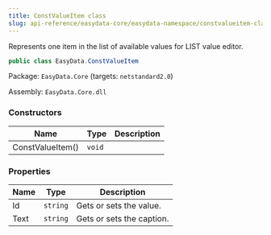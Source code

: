 ```yaml
---
title: ConstValueItem class
slug: api-reference/easydata-core/easydata-namespace/constvalueitem-class
---
```

Represents one item in the list of available values for LIST value editor.
```csharp
public class EasyData.ConstValueItem

```
Package: `EasyData.Core` (targets: `netstandard2.0`)

Assembly: `EasyData.Core.dll`

### Constructors

| Name | Type | Description | 
| --- | --- | --- | 
| ConstValueItem() | `void` |  | 


### Properties

| Name | Type | Description | 
| --- | --- | --- | 
| Id | `string` | Gets or sets the value. | 
| Text | `string` | Gets or sets the caption. |